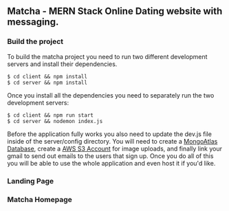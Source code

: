 ## Matcha - MERN Stack Online Dating website with messaging.

### Build the project

To build the matcha project you need to run two different development servers and install their dependencies.

```
$ cd client && npm install
$ cd server && npm install
```

Once you install all the dependencies you need to separately run the two development servers:

```
$ cd client && npm run start
$ cd server && nodemon index.js
```

Before the application fully works you also need to update the dev.js file inside of the server/config directory.
You will need to create a [MongoAtlas Database](https://www.mongodb.com/cloud/atlas), create a [AWS S3 Account](https://aws.amazon.com/free/storage/?sc_channel=PS&sc_campaign=acquisition_US&sc_publisher=google&sc_medium=ACQ-P%7CPS-GO%7CBrand%7CDesktop%7CSU%7CStorage%7CS3%7CUS%7CEN%7CText&sc_content=s3_e&sc_detail=aws%20s3&sc_category=Storage&sc_segment=293617570035&sc_matchtype=e&sc_country=US&s_kwcid=AL!4422!3!293617570035!e!!g!!aws%20s3&ef_id=Cj0KCQiA7aPyBRChARIsAJfWCgJdI-H7ml_rNY9a8VT0uC6jv4tHrJmgCdV264rKPky52riKPpLpMaQaAvGiEALw_wcB:G:s) for image uploads, and finally link your gmail to send out emails to the users that sign up. Once you do all of this you will be able to use the whole application and even host it if you'd like.

### Landing Page

### Matcha Homepage
